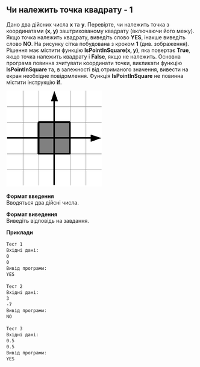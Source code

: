## Чи належить точка квадрату - 1
Дано два дійсних числа **x** та **y**. Перевірте, чи належить точка з координатами **(x, y)**
заштрихованому квадрату (включаючи його межу). Якщо точка належить квадрату, виведіть слово **YES**, 
інакше виведіть слово **NO**. На рисунку сітка побудована з кроком **1** (див. зображення).
Рішення має містити функцію **IsPointInSquare(x, y)**, яка повертає **True**, якщо точка належить
квадрату і **False**, якщо не належить. Основна програма повинна зчитувати координати точки, викликати
функцію **IsPointInSquare** та, в залежності від отриманого значення, вивести на екран необхідне 
повідомлення. Функція **IsPointInSquare** не повинна містити інструкцію **if**.

![squate_1](square_1.png)  

**Формат введення**  
Вводяться два дійсні числа.

**Формат виведення**  
Виведіть відповідь на завдання.

**Приклади**
```
Тест 1
Вхідні дані:
0
0
Вивід програми:
YES

Тест 2
Вхідні дані:
3
-7
Вивід програми:
NO

Тест 3
Вхідні дані:
0.5
0.5
Вивід програми:
YES
```